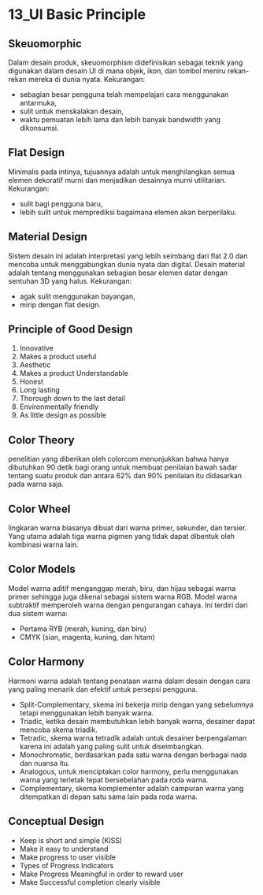# 13_UI Basic Principle 

## Skeuomorphic
Dalam desain produk, skeuomorphism didefinisikan sebagai teknik yang digunakan dalam desain UI di mana objek, ikon, dan tombol meniru rekan-rekan mereka di dunia nyata.
Kekurangan:
- sebagian besar pengguna telah mempelajari cara menggunakan antarmuka,
- sulit untuk menskalakan desain,
- waktu pemuatan lebih lama dan lebih banyak bandwidth yang dikonsumsi.

## Flat Design
Minimalis pada intinya, tujuannya adalah untuk menghilangkan semua elemen dekoratif murni dan menjadikan desainnya murni utilitarian.
Kekurangan:
- sulit bagi pengguna baru,
- lebih sulit untuk memprediksi bagaimana elemen akan berperilaku.

## Material Design
Sistem desain ini adalah interpretasi yang lebih seimbang dari flat 2.0 dan mencoba untuk menggabungkan dunia nyata dan digital. Desain material adalah tentang menggunakan 
sebagian besar elemen datar dengan sentuhan 3D yang halus.
Kekurangan:
- agak sulit menggunakan bayangan,
- mirip dengan flat design.

## Principle of Good Design
1. Innovative
2. Makes a product useful
3. Aesthetic
4. Makes a product Understandable
5. Honest
6. Long lasting
7. Thorough down to the last detail
8. Environmentally friendly
9. As little design as possible

## Color Theory
penelitian yang diberikan oleh colorcom menunjukkan bahwa hanya dibutuhkan 90 detik bagi orang untuk membuat penilaian bawah sadar tentang suatu produk dan antara 62% dan 90% 
penilaian itu didasarkan pada warna saja.

## Color Wheel
lingkaran warna biasanya dibuat dari warna primer, sekunder, dan tersier. Yang utama adalah tiga warna pigmen yang tidak dapat dibentuk oleh kombinasi warna lain.

## Color Models
Model warna aditif menganggap merah, biru, dan hijau sebagai warna primer sehingga juga dikenal sebagai sistem warna RGB.
Model warna subtraktif memperoleh warna dengan pengurangan cahaya. 
Ini terdiri dari dua sistem warna:
- Pertama RYB (merah, kuning, dan biru) 
- CMYK (sian, magenta, kuning, dan hitam)

## Color Harmony
Harmoni warna adalah tentang penataan warna dalam desain dengan cara yang paling menarik dan efektif untuk persepsi pengguna.
- Split-Complementary, skema ini bekerja mirip dengan yang sebelumnya tetapi menggunakan lebih banyak warna.
- Triadic, ketika desain membutuhkan lebih banyak warna, desainer dapat mencoba skema triadik.
- Tetradic, skema warna tetradik adalah untuk desainer berpengalaman karena ini adalah yang paling sulit untuk diseimbangkan.
- Monochromatic, berdasarkan pada satu warna dengan berbagai nada dan nuansa itu.
- Analogous, untuk menciptakan color harmony, perlu menggunakan warna yang terletak tepat bersebelahan pada roda warna.
- Complementary, skema komplementer adalah campuran warna yang ditempatkan di depan satu sama lain pada roda warna.

## Conceptual Design
- Keep is short and simple (KISS)
- Make it easy to understand
- Make progress to user visible
- Types of Progress Indicators
- Make Progress Meaningful in order to reward user
- Make Successful completion clearly visible
